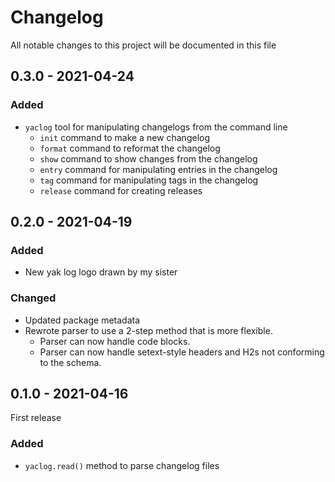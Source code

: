 # Changelog

All notable changes to this project will be documented in this file

## 0.3.0 - 2021-04-24

### Added

- `yaclog` tool for manipulating changelogs from the command line
    - `init` command to make a new changelog
    - `format` command to reformat the changelog
    - `show` command to show changes from the changelog
    - `entry` command for manipulating entries in the changelog
    - `tag` command for manipulating tags in the changelog
    - `release` command for creating releases

## 0.2.0 - 2021-04-19

### Added

- New yak log logo drawn by my sister

### Changed

- Updated package metadata
- Rewrote parser to use a 2-step method that is more flexible.
    - Parser can now handle code blocks.
    - Parser can now handle setext-style headers and H2s not conforming to the schema.

## 0.1.0 - 2021-04-16

First release

### Added

- `yaclog.read()` method to parse changelog files